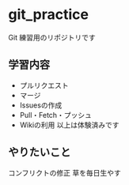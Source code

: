 # git_practice
Git 練習用のリポジトリです

## 学習内容
- プルリクエスト
- マージ
- Issuesの作成
- Pull・Fetch・プッシュ
- Wikiの利用
以上は体験済みです

## やりたいこと
コンフリクトの修正
草を毎日生やす

